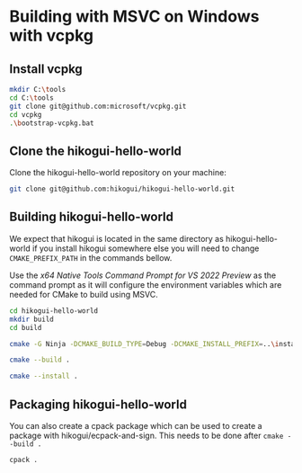 Building with MSVC on Windows with vcpkg
========================================

Install vcpkg
-------------

```sh
mkdir C:\tools
cd C:\tools
git clone git@github.com:microsoft/vcpkg.git
cd vcpkg
.\bootstrap-vcpkg.bat
```

Clone the hikogui-hello-world
-----------------------------
Clone the hikogui-hello-world repository on your machine:

```sh
git clone git@github.com:hikogui/hikogui-hello-world.git
```

Building hikogui-hello-world
----------------------------
We expect that hikogui is located in the same directory as hikogui-hello-world
if you install hikogui somewhere else you will need to change
`CMAKE_PREFIX_PATH` in the commands bellow.

Use the *x64 Native Tools Command Prompt for VS 2022 Preview* as the command
prompt as it will configure the environment variables which are needed for
CMake to build using MSVC.

```sh
cd hikogui-hello-world
mkdir build
cd build

cmake -G Ninja -DCMAKE_BUILD_TYPE=Debug -DCMAKE_INSTALL_PREFIX=..\install -DCMAKE_TOOLCHAIN_FILE=c:\tools\vcpkg\scripts\buildsystems\vcpkg.cmake -DVCPKG_TARGET_TRIPLET=x64-windows ..

cmake --build .

cmake --install .
```

Packaging hikogui-hello-world
------------------------------
You can also create a cpack package which can be used to create
a package with hikogui/ecpack-and-sign. This needs to be done
after `cmake --build .`

```sh
cpack .
```
